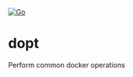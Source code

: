 [![Go](https://github.com/cwxstat/dopt/actions/workflows/go.yml/badge.svg?branch=main)](https://github.com/cwxstat/dopt/actions/workflows/go.yml)
# dopt

Perform common docker operations



